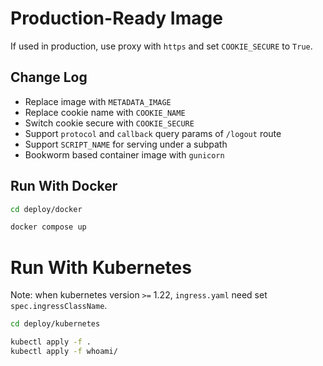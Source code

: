 # Production-Ready Image

If used in production, use proxy with `https` and set `COOKIE_SECURE` to `True`.

## Change Log

- Replace image with `METADATA_IMAGE`
- Replace cookie name with `COOKIE_NAME`
- Switch cookie secure with `COOKIE_SECURE`
- Support `protocol` and `callback` query params of `/logout` route
- Support `SCRIPT_NAME` for serving under a subpath
- Bookworm based container image with `gunicorn` 

## Run With Docker

```bash
cd deploy/docker

docker compose up
```

# Run With Kubernetes

Note: when kubernetes version `>=` 1.22, `ingress.yaml` need set `spec.ingressClassName`.

```bash
cd deploy/kubernetes

kubectl apply -f .
kubectl apply -f whoami/
```